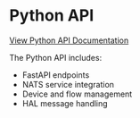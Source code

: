# Python API

[View Python API Documentation](/api/python/html/index.html)

The Python API includes:
- FastAPI endpoints
- NATS service integration
- Device and flow management
- HAL message handling
